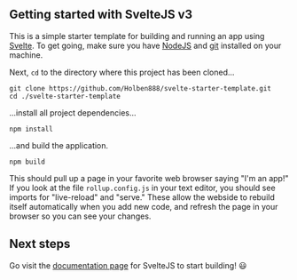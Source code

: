 ## Getting started with SvelteJS v3

This is a simple starter template for building and running an app using [Svelte](https://v3.svelte.technology). To get going, make sure you have [NodeJS](https://nodejs.org/en/) and [git](https://git-scm.com/book/en/v2/Getting-Started-Installing-Git) installed on your machine.

Next, `cd` to the directory where this project has been cloned...

```
git clone https://github.com/Holben888/svelte-starter-template.git
cd ./svelte-starter-template
```

...install all project dependencies...

```
npm install
```

...and build the application.

```
npm build
```

This should pull up a page in your favorite web browser saying "I'm an app!"
If you look at the file `rollup.config.js` in your text editor, you should see imports for "live-reload" and "serve." These allow the webside to rebuild itself automatically when you add new code, and refresh the page in your browser so you can see your changes. 

## Next steps

Go visit the [documentation page](https://v3.svelte.technology/docs) for SvelteJS to start building! :smiley: